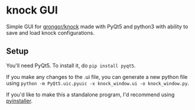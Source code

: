 knock GUI
=============

Simple GUI for [grongor/knock](https://github.com/grongor/knock) made with PyQt5 and python3 with ability to save and load knock configurations.

Setup
-----------

You'll need PyQt5. To install it, do `pip install pyqt5`.

If you make any changes to the .ui file, you can generate a new python file using `python -m PyQt5.uic.pyuic -x knock_window.ui -o knock_window.py`.

If you'd like to make this a standalone program, I'd recommend using [pyinstaller](https://pypi.org/project/PyInstaller/).